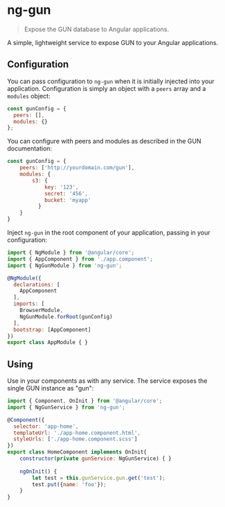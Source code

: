 # ng-gun
>Expose the GUN database to Angular applications.

A simple, lightweight service to expose GUN to your Angular applications.

## <a name="configuration"></a>Configuration
You can pass configuration to `ng-gun` when it is initially injected into your application.
Configuration is simply an object with a `peers` array and a `modules` object:
```javascript
const gunConfig = {
  peers: [],
  modules: {}  
};
```
You can configure with peers and modules as described in the GUN documentation:
```javascript
const gunConfig = {
    peers: ['http://yourdomain.com/gun'],
    modules: {
        s3: {
            key: '123',
            secret: '456',
            bucket: 'myapp'
          }
    }
}
```

Inject `ng-gun` in the root component of your application, passing in your configuration:
```javascript
import { NgModule } from '@angular/core';
import { AppComponent } from './app.component';
import { NgGunModule } from 'ng-gun';

@NgModule({
  declarations: [
    AppComponent
  ],
  imports: [
    BrowserModule,
    NgGunModule.forRoot(gunConfig)
  ],
  bootstrap: [AppComponent]
})
export class AppModule { }
```

## <a name="Using"></a>Using
Use in your components as with any service. The service exposes the single GUN instance as "gun":
```javascript
import { Component, OnInit } from '@angular/core';
import { NgGunService } from 'ng-gun';

@Component({
  selector: 'app-home',
  templateUrl: './app-home.component.html',
  styleUrls: ['./app-home.component.scss']
})
export class HomeComponent implements OnInit{
    constructor(private gunService: NgGunService) { }
    
    ngOnInit() {
        let test = this.gunService.gun.get('test');
        test.put({name: 'foo'});
    }
}
```
